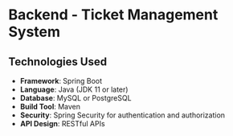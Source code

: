 # Backend - Ticket Management System

## Technologies Used
- **Framework**: Spring Boot
- **Language**: Java (JDK 11 or later)
- **Database**: MySQL or PostgreSQL
- **Build Tool**: Maven
- **Security**: Spring Security for authentication and authorization
- **API Design**: RESTful APIs
